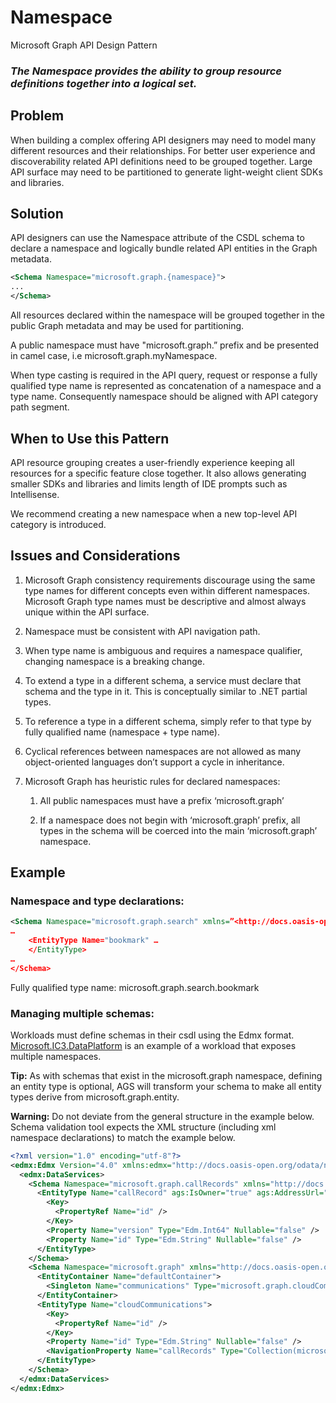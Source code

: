 # Namespace

Microsoft Graph API Design Pattern

### *The Namespace provides the ability to group resource definitions together into a logical set.*

## Problem

When building a complex offering API designers may need to model many different
resources and their relationships. For better user experience and
discoverability related API definitions need to be grouped together. Large API
surface may need to be partitioned to generate light-weight client SDKs and
libraries.

## Solution

API designers can use the Namespace attribute of the CSDL schema to declare a
namespace and logically bundle related API entities in the Graph metadata.

~~~~~~~~~~~~~~~~~~~~~~~~~~~~~~~~~~~~~~~~~~~~~~~~~~~~~~~~~~~~~~~~~~~~~~~~~~~~ XML
<Schema Namespace="microsoft.graph.{namespace}">
...
</Schema>
~~~~~~~~~~~~~~~~~~~~~~~~~~~~~~~~~~~~~~~~~~~~~~~~~~~~~~~~~~~~~~~~~~~~~~~~~~~~~~~~

All resources declared within the namespace will be grouped together in the
public Graph metadata and may be used for partitioning.

A public namespace must have "microsoft.graph.” prefix and be presented in camel
case, i.e microsoft.graph.myNamespace.

When type casting is required in the API query, request or response a fully
qualified type name is represented as concatenation of a namespace and a type
name. Consequently namespace should be aligned with API category path segment.

## When to Use this Pattern

API resource grouping creates a user-friendly experience keeping all resources
for a specific feature close together. It also allows generating smaller SDKs
and libraries and limits length of IDE prompts such as Intellisense.

We recommend creating a new namespace when a new top-level API category is
introduced.

## Issues and Considerations

1.  Microsoft Graph consistency requirements discourage using the same type
    names for different concepts even within different namespaces. Microsoft
    Graph type names must be descriptive and almost always unique within the API
    surface.

2.  Namespace must be consistent with API navigation path.

3.  When type name is ambiguous and requires a namespace qualifier, changing
    namespace is a breaking change.

4.  To extend a type in a different schema, a service must declare that schema
    and the type in it. This is conceptually similar to .NET partial types.

5.  To reference a type in a different schema, simply refer to that type by
    fully qualified name (namespace + type name).

6.  Cyclical references between namespaces are not allowed as many
    object-oriented languages don’t support a cycle in inheritance.

7.  Microsoft Graph has heuristic rules for declared namespaces:

    1.  All public namespaces must have a prefix ‘microsoft.graph’

    2.  If a namespace does not begin with ‘microsoft.graph’ prefix, all types
        in the schema will be coerced into the main ‘microsoft.graph’ namespace.

## Example

### Namespace and type declarations:

~~~~~~~~~~~~~~~~~~~~~~~~~~~~~~~~~~~~~~~~~~~~~~~~~~~~~~~~~~~~~~~~~~~~~~~~~~~~ XML
<Schema Namespace="microsoft.graph.search" xmlns=”<http://docs.oasis-open.org/odata/ns/edm>”\>
…
    <EntityType Name="bookmark" …
    </EntityType>
…
</Schema>
~~~~~~~~~~~~~~~~~~~~~~~~~~~~~~~~~~~~~~~~~~~~~~~~~~~~~~~~~~~~~~~~~~~~~~~~~~~~~~~~

Fully qualified type name: microsoft.graph.search.bookmark

### Managing multiple schemas:

Workloads must define schemas in their csdl using the Edmx format.
[Microsoft.IC3.DataPlatform](https://dev.azure.com/msazure/One/_git/AD-AggregatorService-Workloads?path=%2FWorkloads%2FMicrosoft.IC3.DataPlatform%2Foverride%2Fschema-Prod-beta.csdl)
is an example of a workload that exposes multiple namespaces.

**Tip:** As with schemas that exist in the microsoft.graph namespace, defining an
entity type is optional, AGS will transform your schema to make all entity types
derive from microsoft.graph.entity.

**Warning:** Do not deviate from the general structure in the example below.
Schema validation tool expects the XML structure (including xml namespace
declarations) to match the example below. 
```XML
<?xml version="1.0" encoding="utf-8"?>
<edmx:Edmx Version="4.0" xmlns:edmx="http://docs.oasis-open.org/odata/ns/edmx" xmlns:ags="http://aggregator.microsoft.com/internal" xmlns:odata="http://schemas.microsoft.com/oDataCapabilities">
  <edmx:DataServices>
    <Schema Namespace="microsoft.graph.callRecords" xmlns="http://docs.oasis-open.org/odata/ns/edm" xmlns:ags="http://aggregator.microsoft.com/internal" xmlns:odata="http://schemas.microsoft.com/oDataCapabilities">
      <EntityType Name="callRecord" ags:IsOwner="true" ags:AddressUrl="https://plat.teams.microsoft.com">
        <Key>
          <PropertyRef Name="id" />
        </Key>
        <Property Name="version" Type="Edm.Int64" Nullable="false" />
        <Property Name="id" Type="Edm.String" Nullable="false" />
      </EntityType>
    </Schema>
    <Schema Namespace="microsoft.graph" xmlns="http://docs.oasis-open.org/odata/ns/edm">
      <EntityContainer Name="defaultContainer">
        <Singleton Name="communications" Type="microsoft.graph.cloudCommunications" />
      </EntityContainer>
      <EntityType Name="cloudCommunications">
        <Key>
          <PropertyRef Name="id" />
        </Key>
        <Property Name="id" Type="Edm.String" Nullable="false" />
        <NavigationProperty Name="callRecords" Type="Collection(microsoft.graph.callRecords.callRecord)" ContainsTarget="true" />
      </EntityType>
    </Schema>
  </edmx:DataServices>
</edmx:Edmx>
```

